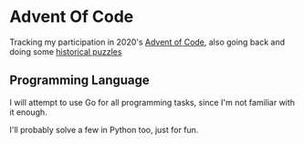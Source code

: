 # Advent Of Code

Tracking my participation in 2020's [Advent of Code](https://adventofcode.com),
also going back and doing some [historical puzzles](https://adventofcode.com/events)

## Programming Language

I will attempt to use Go for all programming tasks, since I'm not familiar with
it enough.

I'll probably solve a few in Python too, just for fun.
